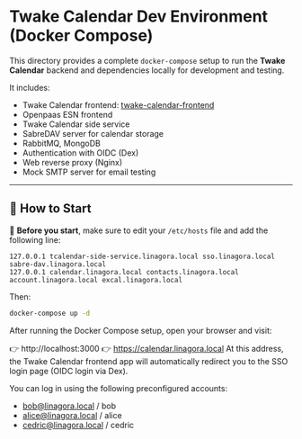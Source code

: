 # Twake Calendar Dev Environment (Docker Compose)

This directory provides a complete `docker-compose` setup to run the **Twake Calendar** backend and dependencies locally for development and testing.

It includes:

- Twake Calendar frontend: [twake-calendar-frontend](https://github.com/linagora/twake-calendar-frontend)
- Openpaas ESN frontend
- Twake Calendar side service
- SabreDAV server for calendar storage
- RabbitMQ, MongoDB
- Authentication with OIDC (Dex)
- Web reverse proxy (Nginx)
- Mock SMTP server for email testing

---

## 🚀 How to Start

📝 **Before you start**, make sure to edit your `/etc/hosts` file and add the following line:
```
127.0.0.1 tcalendar-side-service.linagora.local sso.linagora.local sabre-dav.linagora.local
127.0.0.1 calendar.linagora.local contacts.linagora.local account.linagora.local excal.linagora.local
```
Then:
```bash
docker-compose up -d
```
After running the Docker Compose setup, open your browser and visit:

👉 http://localhost:3000
👉 https://calendar.linagora.local
At this address, the Twake Calendar frontend app will automatically redirect you to the SSO login page (OIDC login via Dex).

You can log in using the following preconfigured accounts:

- bob@linagora.local / bob
- alice@linagora.local / alice
- cedric@linagora.local / cedric

